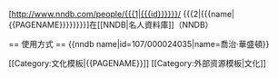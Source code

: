 [http://www.nndb.com/people/{{{1|{{{id}}}}}}/ {{{2|{{{name|{{PAGENAME}}}}}}}}]在[[NNDB|名人資料庫]]（NNDB）<noinclude>

== 使用方式 ==
<nowiki>{{nndb name|id=107/000024035|name=喬治·華盛頓}}</nowiki>

[[Category:文化模板|{{PAGENAME}}]]
[[Category:外部资源模板|文化]]


</noinclude>